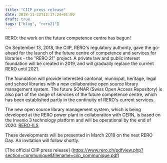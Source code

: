 ```yaml
---
title: "CIIP press release"
date: 2018-11-22T12:17:24+01:00
draft: true
tags: ["blog", "rero21"]
---
```

RERO: the work on the future competence centre has begun!

On September 13, 2018, the CIIP, RERO's regulatory authority, gave the go-ahead for the launch of the future centre of competence and services for libraries - the "RERO 21" project. A private law and public interest foundation will be created in 2019, and will gradually replace the current RERO until 2021.

The foundation will provide interested cantonal, municipal, heritage, legal and school libraries with a new collaborative open source library management system. The future SONAR (Swiss Open Access Repository) is also part of the range of services of the future competence centre, which has been established partly in the continuity of RERO's current services.

The new open source library management system, which is being developed at the RERO power plant in collaboration with CERN, is based on the Invenio 3 technology platform and will be operational by the end of 2020. [RERO-ILS](https://ils.test.rero.ch)  

These developments will be presented in March 2019 on the next RERO Day. An invitation will follow shortly.

[The official CIIP press release] (https://www.rero.ch/pdfview.php?section=communique&filename=ciip_communique.pdf)
